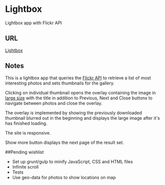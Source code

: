 # Lightbox
Lightbox app with Flickr API

## URL
[Lightbox](http://www.amrutac.com/Lightbox/)

## Notes
This is a lightbox app that queries the [Flickr API](https://www.flickr.com/services/api/flickr.interestingness.getList.html) to retrieve a list of most interesting photos and sets
thumbnails for the gallery.

Clicking on individual thumbnail opens the overlay containing
the image in [large size](https://www.flickr.com/services/api/flickr.photos.getSizes.html) with the title in addition to  Previous, Next and Close buttons to navigate between photos and close the overlay.

The overlay is implemented by showing the previously downloaded thumbnail blurred out in the beginning and displays the large image after it's has finished loading.

The site is responsive.

Show more button displays the next page of the result set.

##Pending wishlist
* Set up grunt/gulp to minify JavaScript, CSS and HTML files
* Infinite scroll
* Tests
* Use geo-data for photos to show locations on map
